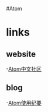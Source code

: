 #Atom

# links

## website
-[Atom中文社区](https://atom-china.org/)

## blog
-[Atom使用纪要](https://www.cnblogs.com/Darren_code/p/atom.html)